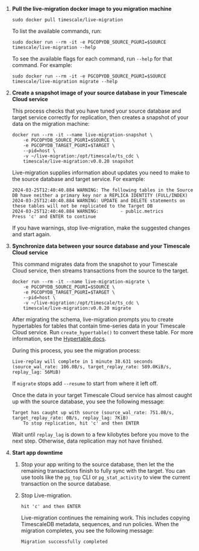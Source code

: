 1. **Pull the live-migration docker image to you migration machine**

   ```shell
   sudo docker pull timescale/live-migration
   ```
   To list the available commands, run:
   ```shell
   sudo docker run --rm -it -e PGCOPYDB_SOURCE_PGURI=$SOURCE  timescale/live-migration --help
   ```
   To see the available flags for each command, run `--help` for that command. For example:
   ```shell
   sudo docker run --rm -it -e PGCOPYDB_SOURCE_PGURI=$SOURCE  timescale/live-migration migrate --help
   ```

   
1. **Create a snapshot image of your source database in your Timescale Cloud service**

   This process checks that you have tuned your source database and target service correctly for replication, 
   then creates a snapshot of your data on the migration machine:

   ```shell
   docker run --rm -it --name live-migration-snapshot \
       -e PGCOPYDB_SOURCE_PGURI=$SOURCE \
       -e PGCOPYDB_TARGET_PGURI=$TARGET \
       --pid=host \
       -v ~/live-migration:/opt/timescale/ts_cdc \
       timescale/live-migration:v0.0.20 snapshot
   ```

   Live-migration supplies information about updates you need to make to the source database and target service. For example:   

   ```shell
   2024-03-25T12:40:40.884 WARNING: The following tables in the Source DB have neither a primary key nor a REPLICA IDENTITY (FULL/INDEX)
   2024-03-25T12:40:40.884 WARNING: UPDATE and DELETE statements on these tables will not be replicated to the Target DB
   2024-03-25T12:40:40.884 WARNING:        - public.metrics
   Press 'c' and ENTER to continue
   ```

   If you have warnings, stop live-migration, make the suggested changes and start again.

1. **Synchronize data between your source database and your Timescale Cloud service**

    This command migrates data from the snapshot to your Timescale Cloud service, then streams 
    transactions from the source to the target. 

   ```shell
   docker run --rm -it --name live-migration-migrate \
       -e PGCOPYDB_SOURCE_PGURI=$SOURCE \
       -e PGCOPYDB_TARGET_PGURI=$TARGET \
       --pid=host \
       -v ~/live-migration:/opt/timescale/ts_cdc \
       timescale/live-migration:v0.0.20 migrate
   ```
 
   After migrating the schema, live-migration prompts you to create hypertables for tables that 
   contain time-series data in your Timescale Cloud service. Run `create_hypertable()` to convert these
   table. For more information, see the [Hypertable docs][Hypertable docs].   

   During this process, you see the migration process:

   ```shell
   Live-replay will complete in 1 minute 38.631 seconds (source_wal_rate: 106.0B/s, target_replay_rate: 589.0KiB/s, replay_lag: 56MiB)
   ```

   If `migrate` stops add `--resume` to start from where it left off. 

   Once the data in your target Timescale Cloud service has almost caught up with the source database, 
   you see the following message:

   ```shell
   Target has caught up with source (source_wal_rate: 751.0B/s, target_replay_rate: 0B/s, replay_lag: 7KiB)
       To stop replication, hit 'c' and then ENTER
   ```
   
   Wait until `replay_lag` is down to a few kilobytes before you move to the next step. Otherwise, data 
   replication may not have finished.

1. **Start app downtime**

   1. Stop your app writing to the source database, then let the the remaining transactions 
      finish to fully sync with the target. You can use tools like the `pg_top` CLI or 
      `pg_stat_activity` to view the current transaction on the source database. 

   1. Stop Live-migration. 
   
      ```shell
      hit 'c' and then ENTER
      ```

      Live-migration continues the remaining work. This includes copying
      TimescaleDB metadata, sequences, and run policies. When the migration completes,
      you see the following message:
   
      ```sh
      Migration successfully completed
      ```

[Hypertable docs]: /use-timescale/:currentVersion:/hypertables/
